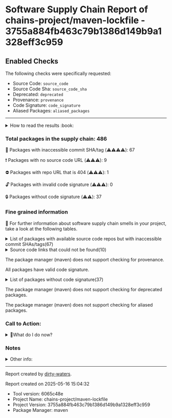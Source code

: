 
# Software Supply Chain Report of chains-project/maven-lockfile - 3755a884fb463c79b1386d149b9a1328eff3c959

## Enabled Checks
The following checks were specifically requested:

- Source Code: `source_code`
- Source Code Sha: `source_code_sha`
- Deprecated: `deprecated`
- Provenance: `provenance`
- Code Signature: `code_signature`
- Aliased Packages: `aliased_packages`

---


<details>
    <summary>How to read the results :book: </summary>
    
 Dirty-waters has analyzed your project dependencies and found different categories for each of them:

    
 - ⚠️⚠️⚠️⚠️ : critical severity 

    
 - ⚠️⚠️⚠️ : high severity 

    
 - ⚠️⚠️: medium severity 

    
 - ⚠️: low severity 

</details>
        

 ### Total packages in the supply chain: 486


:wrench: Packages with inaccessible commit SHA/tag (⚠️⚠️⚠️⚠️): 67

:heavy_exclamation_mark: Packages with no source code URL (⚠️⚠️⚠️): 9

:no_entry: Packages with repo URL that is 404 (⚠️⚠️⚠️): 1

:unlock: Packages with invalid code signature (⚠️⚠️⚠️): 0

:lock: Packages without code signature (⚠️⚠️): 37


### Fine grained information

:dolphin: For further information about software supply chain smells in your project, take a look at the following tables.

<details>
<summary>List of packages with available source code repos but with inaccessible commit SHAs/tags(67)</summary>
    


| package_name                                           | sha_exists   | tag_version        | is_sha   | sha   | tag_url   | message                                    |   status_code_for_sha | parent                                                            | command           |
|:-------------------------------------------------------|:-------------|:-------------------|:---------|:------|:----------|:-------------------------------------------|----------------------:|:------------------------------------------------------------------|:------------------|
| `com.diffplug.spotless:spotless-maven-plugin@2.44.3`   | False        | `2.44.3`           | False    |       |           | Tag 2.44.3 not found in the repo           |                   404 | `com.diffplug.spotless:spotless-maven-plugin@2.44.3`              | `resolve-plugins` |
| `com.diffplug.spotless:spotless-lib@3.1.0`             | False        | `3.1.0`            | False    |       |           | Tag 3.1.0 not found in the repo            |                   404 | `com.diffplug.spotless:spotless-maven-plugin@2.44.3`              | `resolve-plugins` |
| `com.diffplug.spotless:spotless-lib-extra@3.1.0`       | False        | `3.1.0`            | False    |       |           | Tag 3.1.0 not found in the repo            |                   404 | `com.diffplug.spotless:spotless-maven-plugin@2.44.3`              | `resolve-plugins` |
| `dev.equo.ide:solstice@1.8.1`                          | False        | `1.8.1`            | False    |       |           | Tag 1.8.1 not found in the repo            |                   404 | `com.diffplug.spotless:spotless-maven-plugin@2.44.3`              | `resolve-plugins` |
| `org.jetbrains:annotations@13.0`                       | False        | `13.0`             | False    |       |           | Tag 13.0 not found in the repo             |                   404 | `com.diffplug.spotless:spotless-maven-plugin@2.44.3`              | `resolve-plugins` |
| `org.eclipse.platform:org.eclipse.osgi@3.18.500`       | False        | `3.18.500`         | False    |       |           | Tag 3.18.500 not found in the repo         |                   404 | `com.diffplug.spotless:spotless-maven-plugin@2.44.3`              | `resolve-plugins` |
| `com.diffplug.durian:durian-core@1.2.0`                | False        | `1.2.0`            | False    |       |           | Tag 1.2.0 not found in the repo            |                   404 | `com.diffplug.spotless:spotless-maven-plugin@2.44.3`              | `resolve-plugins` |
| `com.diffplug.durian:durian-io@1.2.0`                  | False        | `1.2.0`            | False    |       |           | Tag 1.2.0 not found in the repo            |                   404 | `com.diffplug.spotless:spotless-maven-plugin@2.44.3`              | `resolve-plugins` |
| `com.diffplug.durian:durian-collect@1.2.0`             | False        | `1.2.0`            | False    |       |           | Tag 1.2.0 not found in the repo            |                   404 | `com.diffplug.spotless:spotless-maven-plugin@2.44.3`              | `resolve-plugins` |
| `commons-codec:commons-codec@1.17.0`                   | False        | `1.17.0`           | False    |       |           | Tag 1.17.0 not found in the repo           |                   404 | `org.apache.maven.plugins:maven-site-plugin@3.21.0`               | `resolve-plugins` |
| `commons-codec:commons-codec@1.17.1`                   | False        | `1.17.1`           | False    |       |           | Tag 1.17.1 not found in the repo           |                   404 | `org.cyclonedx:cyclonedx-maven-plugin@2.9.1`                      | `resolve-plugins` |
| `commons-io:commons-io@2.18.0`                         | False        | `2.18.0`           | False    |       |           | Tag 2.18.0 not found in the repo           |                   404 | `org.apache.maven.plugins:maven-artifact-plugin@3.6.0`            | `resolve-plugins` |
| `org.eclipse.sisu:org.eclipse.sisu.plexus@0.9.0.M3`    | False        | `0.9.0.M3`         | False    |       |           | Tag 0.9.0.M3 not found in the repo         |                   404 | `io.quarkus:quarkus-bootstrap-maven-resolver@3.17.7`              | `tree`            |
| `org.eclipse.sisu:org.eclipse.sisu.inject@0.9.0.M3`    | False        | `0.9.0.M3`         | False    |       |           | Tag 0.9.0.M3 not found in the repo         |                   404 | `io.quarkus:quarkus-junit5@3.17.7`                                | `tree`            |
| `org.apache.maven.doxia:doxia-decoration-model@1.11.1` | False        | `1.11.1`           | False    |       |           | Tag 1.11.1 not found in the repo           |                   404 | `org.apache.maven.plugins:maven-artifact-plugin@3.6.0`            | `resolve-plugins` |
| `org.apache.commons:commons-lang3@3.8.1`               | False        | `3.8.1`            | False    |       |           | Tag 3.8.1 not found in the repo            |                   404 | `org.apache.maven.plugins:maven-artifact-plugin@3.6.0`            | `resolve-plugins` |
| `org.apache.httpcomponents:httpclient@4.5.13`          | False        | `4.5.13`           | False    |       |           | Tag 4.5.13 not found in the repo           |                   404 | `org.apache.maven.plugins:maven-artifact-plugin@3.6.0`            | `resolve-plugins` |
| `org.apache.httpcomponents:httpcore@4.4.14`            | False        | `4.4.14`           | False    |       |           | Tag 4.4.14 not found in the repo           |                   404 | `org.apache.maven.plugins:maven-artifact-plugin@3.6.0`            | `resolve-plugins` |
| `org.apache.maven.doxia:doxia-site-renderer@1.11.1`    | False        | `1.11.1`           | False    |       |           | Tag 1.11.1 not found in the repo           |                   404 | `org.apache.maven.plugins:maven-artifact-plugin@3.6.0`            | `resolve-plugins` |
| `org.apache.maven.doxia:doxia-skin-model@1.11.1`       | False        | `1.11.1`           | False    |       |           | Tag 1.11.1 not found in the repo           |                   404 | `org.apache.maven.plugins:maven-artifact-plugin@3.6.0`            | `resolve-plugins` |
| `commons-io:commons-io@2.16.1`                         | False        | `2.16.1`           | False    |       |           | Tag 2.16.1 not found in the repo           |                   404 | `org.apache.maven.plugins:maven-enforcer-plugin@3.5.0`            | `resolve-plugins` |
| `org.apache.commons:commons-collections4@4.4`          | False        | `4.4`              | False    |       |           | Tag 4.4 not found in the repo              |                   404 | `io.quarkus.platform:quarkus-maven-plugin@3.17.7`                 | `resolve-plugins` |
| `org.apache.commons:commons-lang3@3.17.0`              | False        | `3.17.0`           | False    |       |           | Tag 3.17.0 not found in the repo           |                   404 | `org.kohsuke:github-api@1.322`                                    | `tree`            |
| `org.apache.commons:commons-compress@1.26.2`           | False        | `1.26.2`           | False    |       |           | Tag 1.26.2 not found in the repo           |                   404 | `org.apache.maven.plugins:maven-site-plugin@3.21.0`               | `resolve-plugins` |
| `org.apache.commons:commons-lang3@3.14.0`              | False        | `3.14.0`           | False    |       |           | Tag 3.14.0 not found in the repo           |                   404 | `org.apache.maven.plugins:maven-enforcer-plugin@3.5.0`            | `resolve-plugins` |
| `commons-io:commons-io@2.14.0`                         | False        | `2.14.0`           | False    |       |           | Tag 2.14.0 not found in the repo           |                   404 | `org.codehaus.gmavenplus:gmavenplus-plugin@4.1.1`                 | `resolve-plugins` |
| `org.apache.commons:commons-compress@1.26.1`           | False        | `1.26.1`           | False    |       |           | Tag 1.26.1 not found in the repo           |                   404 | `org.apache.maven.plugins:maven-jar-plugin@3.4.2`                 | `resolve-plugins` |
| `commons-codec:commons-codec@1.16.1`                   | False        | `1.16.1`           | False    |       |           | Tag 1.16.1 not found in the repo           |                   404 | `org.apache.maven.plugins:maven-jar-plugin@3.4.2`                 | `resolve-plugins` |
| `commons-io:commons-io@2.11.0`                         | False        | `2.11.0`           | False    |       |           | Tag 2.11.0 not found in the repo           |                   404 | `org.apache.maven.plugins:maven-compiler-plugin@3.13.0`           | `resolve-plugins` |
| `org.apache.commons:commons-text@1.12.0`               | False        | `1.12.0`           | False    |       |           | Tag 1.12.0 not found in the repo           |                   404 | `org.apache.maven.plugins:maven-site-plugin@3.21.0`               | `resolve-plugins` |
| `org.apache.maven.doxia:doxia-site-model@2.0.0`        | False        | `2.0.0`            | False    |       |           | Tag 2.0.0 not found in the repo            |                   404 | `org.apache.maven.plugins:maven-site-plugin@3.21.0`               | `resolve-plugins` |
| `org.apache.maven.doxia:doxia-site-renderer@2.0.0`     | False        | `2.0.0`            | False    |       |           | Tag 2.0.0 not found in the repo            |                   404 | `org.apache.maven.plugins:maven-site-plugin@3.21.0`               | `resolve-plugins` |
| `org.apache.maven.doxia:doxia-skin-model@2.0.0`        | False        | `2.0.0`            | False    |       |           | Tag 2.0.0 not found in the repo            |                   404 | `org.apache.maven.plugins:maven-site-plugin@3.21.0`               | `resolve-plugins` |
| `org.apache.maven.doxia:doxia-integration-tools@2.0.0` | False        | `2.0.0`            | False    |       |           | Tag 2.0.0 not found in the repo            |                   404 | `org.apache.maven.plugins:maven-site-plugin@3.21.0`               | `resolve-plugins` |
| `org.eclipse.jetty:jetty-server@9.4.56.v20240826`      | False        | `9.4.56.v20240826` | False    |       |           | Tag 9.4.56.v20240826 not found in the repo |                   404 | `org.apache.maven.plugins:maven-site-plugin@3.21.0`               | `resolve-plugins` |
| `org.eclipse.jetty:jetty-io@9.4.56.v20240826`          | False        | `9.4.56.v20240826` | False    |       |           | Tag 9.4.56.v20240826 not found in the repo |                   404 | `org.apache.maven.plugins:maven-site-plugin@3.21.0`               | `resolve-plugins` |
| `org.eclipse.jetty:jetty-http@9.4.56.v20240826`        | False        | `9.4.56.v20240826` | False    |       |           | Tag 9.4.56.v20240826 not found in the repo |                   404 | `org.apache.maven.plugins:maven-site-plugin@3.21.0`               | `resolve-plugins` |
| `org.eclipse.jetty:jetty-servlet@9.4.56.v20240826`     | False        | `9.4.56.v20240826` | False    |       |           | Tag 9.4.56.v20240826 not found in the repo |                   404 | `org.apache.maven.plugins:maven-site-plugin@3.21.0`               | `resolve-plugins` |
| `org.eclipse.jetty:jetty-security@9.4.56.v20240826`    | False        | `9.4.56.v20240826` | False    |       |           | Tag 9.4.56.v20240826 not found in the repo |                   404 | `org.apache.maven.plugins:maven-site-plugin@3.21.0`               | `resolve-plugins` |
| `org.eclipse.jetty:jetty-util-ajax@9.4.56.v20240826`   | False        | `9.4.56.v20240826` | False    |       |           | Tag 9.4.56.v20240826 not found in the repo |                   404 | `org.apache.maven.plugins:maven-site-plugin@3.21.0`               | `resolve-plugins` |
| `org.eclipse.jetty:jetty-webapp@9.4.56.v20240826`      | False        | `9.4.56.v20240826` | False    |       |           | Tag 9.4.56.v20240826 not found in the repo |                   404 | `org.apache.maven.plugins:maven-site-plugin@3.21.0`               | `resolve-plugins` |
| `org.eclipse.jetty:jetty-xml@9.4.56.v20240826`         | False        | `9.4.56.v20240826` | False    |       |           | Tag 9.4.56.v20240826 not found in the repo |                   404 | `org.apache.maven.plugins:maven-site-plugin@3.21.0`               | `resolve-plugins` |
| `org.eclipse.jetty:jetty-util@9.4.56.v20240826`        | False        | `9.4.56.v20240826` | False    |       |           | Tag 9.4.56.v20240826 not found in the repo |                   404 | `org.apache.maven.plugins:maven-site-plugin@3.21.0`               | `resolve-plugins` |
| `org.apache.commons:commons-lang3@3.12.0`              | False        | `3.12.0`           | False    |       |           | Tag 3.12.0 not found in the repo           |                   404 | `org.apache.maven.plugins:maven-resources-plugin@3.3.1`           | `resolve-plugins` |
| `commons-codec:commons-codec@1.17.2`                   | False        | `1.17.2`           | False    |       |           | Tag 1.17.2 not found in the repo           |                   404 | `io.smallrye.beanbag:smallrye-beanbag-maven@1.5.2`                | `tree`            |
| `org.apache.httpcomponents:httpclient@4.5.14`          | False        | `4.5.14`           | False    |       |           | Tag 4.5.14 not found in the repo           |                   404 | `io.smallrye.beanbag:smallrye-beanbag-maven@1.5.2`                | `tree`            |
| `org.apache.httpcomponents:httpcore@4.4.16`            | False        | `4.4.16`           | False    |       |           | Tag 4.4.16 not found in the repo           |                   404 | `io.smallrye.beanbag:smallrye-beanbag-maven@1.5.2`                | `tree`            |
| `com.google.guava:guava@33.3.1-jre`                    | False        | `33.3.1-jre`       | False    |       |           | Tag 33.3.1-jre not found in the repo       |                   404 | `org.apache.maven:maven-embedder@3.9.9`                           | `tree`            |
| `commons-cli:commons-cli@1.8.0`                        | False        | `1.8.0`            | False    |       |           | Tag 1.8.0 not found in the repo            |                   404 | `org.apache.maven:maven-embedder@3.9.9`                           | `tree`            |
| `org.aesh:aesh@2.8.2`                                  | False        | `2.8.2`            | False    |       |           | Tag 2.8.2 not found in the repo            |                   404 | `io.quarkus:quarkus-core-deployment@3.17.7`                       | `tree`            |
| `io.github.crac:org-crac@0.1.3`                        | False        | `0.1.3`            | False    |       |           | Tag 0.1.3 not found in the repo            |                   404 | `io.quarkus:quarkus-bootstrap-runner@3.17.7`                      | `tree`            |
| `org.junit.platform:junit-platform-launcher@1.10.5`    | False        | `1.10.5`           | False    |       |           | Tag 1.10.5 not found in the repo           |                   404 | `io.quarkus:quarkus-core-deployment@3.17.7`                       | `tree`            |
| `org.junit.platform:junit-platform-engine@1.10.5`      | False        | `1.10.5`           | False    |       |           | Tag 1.10.5 not found in the repo           |                   404 | `org.junit.jupiter:junit-jupiter-engine@5.10.5`                   | `tree`            |
| `org.junit.platform:junit-platform-commons@1.10.5`     | False        | `1.10.5`           | False    |       |           | Tag 1.10.5 not found in the repo           |                   404 | `org.junit.jupiter:junit-jupiter-api@5.10.5`                      | `tree`            |
| `commons-io:commons-io@2.17.0`                         | False        | `2.17.0`           | False    |       |           | Tag 2.17.0 not found in the repo           |                   404 | `io.quarkus:quarkus-test-common@3.17.7`                           | `tree`            |
| `org.apache.commons:commons-compress@1.27.1`           | False        | `1.27.1`           | False    |       |           | Tag 1.27.1 not found in the repo           |                   404 | `io.quarkus.platform:quarkus-maven-plugin@3.17.7`                 | `resolve-plugins` |
| `org.jdom:jdom2@2.0.6.1`                               | False        | `2.0.6.1`          | False    |       |           | Tag 2.0.6.1 not found in the repo          |                   404 | `io.quarkus.platform:quarkus-maven-plugin@3.17.7`                 | `resolve-plugins` |
| `jakarta.el:jakarta.el-api@5.0.1`                      | False        | `5.0.1`            | False    |       |           | Tag 5.0.1 not found in the repo            |                   404 | `jakarta.enterprise:jakarta.enterprise.cdi-api@4.1.0`             | `tree`            |
| `jakarta.interceptor:jakarta.interceptor-api@2.2.0`    | False        | `2.2.0`            | False    |       |           | Tag 2.2.0 not found in the repo            |                   404 | `jakarta.enterprise:jakarta.enterprise.cdi-api@4.1.0`             | `tree`            |
| `jakarta.json:jakarta.json-api@2.1.3`                  | False        | `2.1.3`            | False    |       |           | Tag 2.1.3 not found in the repo            |                   404 | `io.smallrye:smallrye-graphql-client-implementation-vertx@2.11.0` | `tree`            |
| `org.twdata.maven:mojo-executor@2.4.0`                 | False        | `2.4.0`            | False    |       |           | Tag 2.4.0 not found in the repo            |                   404 | `io.quarkus.platform:quarkus-maven-plugin@3.17.7`                 | `resolve-plugins` |
| `org.jboss.slf4j:slf4j-jboss-logmanager@2.0.0.Final`   | False        | `2.0.0.Final`      | False    |       |           | Tag 2.0.0.Final not found in the repo      |                   404 | `io.quarkus:quarkus-core@3.17.7`                                  | `tree`            |
| `io.vertx:vertx-web-client@4.5.11`                     | False        | `4.5.11`           | False    |       |           | Tag 4.5.11 not found in the repo           |                   404 | `io.smallrye:smallrye-graphql-client-implementation-vertx@2.11.0` | `tree`            |
| `io.vertx:vertx-uri-template@4.5.11`                   | False        | `4.5.11`           | False    |       |           | Tag 4.5.11 not found in the repo           |                   404 | `io.vertx:vertx-web-client@4.5.11`                                | `tree`            |
| `io.vertx:vertx-web-common@4.5.11`                     | False        | `4.5.11`           | False    |       |           | Tag 4.5.11 not found in the repo           |                   404 | `io.vertx:vertx-web-client@4.5.11`                                | `tree`            |
| `io.vertx:vertx-auth-common@4.5.11`                    | False        | `4.5.11`           | False    |       |           | Tag 4.5.11 not found in the repo           |                   404 | `io.vertx:vertx-web-client@4.5.11`                                | `tree`            |
| `org.jboss.marshalling:jboss-marshalling@2.2.1.Final`  | False        | `2.2.1.Final`      | False    |       |           | Tag 2.2.1.Final not found in the repo      |                   404 | `io.quarkus:quarkus-junit5@3.17.7`                                | `tree`            |
</details>

<details>
<summary>Source code links that could not be found(10)</summary>
    


|   index | package_name                                    | github_url                    | github_exists   | parent                                                 | command           |
|--------:|:------------------------------------------------|:------------------------------|:----------------|:-------------------------------------------------------|:------------------|
|       1 | `org.sonatype.plexus:plexus-sec-dispatcher@1.3` | No_repo_info_found            |                 | `org.apache.maven.plugins:maven-eclipse-plugin@2.10`   | `resolve-plugins` |
|       2 | `org.sonatype.plexus:plexus-cipher@1.4`         | No_repo_info_found            |                 | `org.apache.maven.plugins:maven-eclipse-plugin@2.10`   | `resolve-plugins` |
|       3 | `commons-beanutils:commons-beanutils@1.7.0`     | No_repo_info_found            |                 | `org.apache.maven.plugins:maven-artifact-plugin@3.6.0` | `resolve-plugins` |
|       4 | `dom4j:dom4j@1.1`                               | No_repo_info_found            |                 | `org.apache.maven.plugins:maven-artifact-plugin@3.6.0` | `resolve-plugins` |
|       5 | `oro:oro@2.0.8`                                 | No_repo_info_found            |                 | `org.apache.maven.plugins:maven-artifact-plugin@3.6.0` | `resolve-plugins` |
|       6 | `nekohtml:xercesMinimal@1.9.6.2`                | No_repo_info_found            |                 | `org.apache.maven.plugins:maven-eclipse-plugin@2.10`   | `resolve-plugins` |
|       7 | `commons-codec:commons-codec@1.2`               | No_repo_info_found            |                 | `org.apache.maven.plugins:maven-eclipse-plugin@2.10`   | `resolve-plugins` |
|       8 | `jline:jline@0.9.1`                             | No_repo_info_found            |                 | `org.apache.maven.plugins:maven-eclipse-plugin@2.10`   | `resolve-plugins` |
|       9 | `org.eclipse.core:resources@3.3.0-v20070604`    | No_repo_info_found            |                 | `org.apache.maven.plugins:maven-eclipse-plugin@2.10`   | `resolve-plugins` |
|      10 | `org.iq80.snappy:snappy@0.4`                    | https://github.com/dain/snapy | False           | `org.apache.maven.plugins:maven-jar-plugin@3.4.2`      | `resolve-plugins` |
</details>

The package manager (maven) does not support checking for provenance.

All packages have valid code signature.

<details>
<summary>List of packages without code signature(37)</summary>
    


| package_name                                                        | signature_present   | parent                                                 | command           |
|:--------------------------------------------------------------------|:--------------------|:-------------------------------------------------------|:------------------|
| `javax.inject:javax.inject@1`                                       | False               | `io.smallrye.beanbag:smallrye-beanbag-maven@1.5.2`     | `tree`            |
| `com.google.collections:google-collections@1.0`                     | False               | `org.apache.maven.plugins:maven-artifact-plugin@3.6.0` | `resolve-plugins` |
| `org.codehaus.plexus:plexus-i18n@1.0-beta-10`                       | False               | `org.apache.maven.plugins:maven-site-plugin@3.21.0`    | `resolve-plugins` |
| `commons-beanutils:commons-beanutils@1.7.0`                         | False               | `org.apache.maven.plugins:maven-artifact-plugin@3.6.0` | `resolve-plugins` |
| `commons-digester:commons-digester@1.8`                             | False               | `org.apache.maven.plugins:maven-artifact-plugin@3.6.0` | `resolve-plugins` |
| `commons-chain:commons-chain@1.1`                                   | False               | `org.apache.maven.plugins:maven-artifact-plugin@3.6.0` | `resolve-plugins` |
| `dom4j:dom4j@1.1`                                                   | False               | `org.apache.maven.plugins:maven-artifact-plugin@3.6.0` | `resolve-plugins` |
| `oro:oro@2.0.8`                                                     | False               | `org.apache.maven.plugins:maven-artifact-plugin@3.6.0` | `resolve-plugins` |
| `org.codehaus.plexus:plexus-interpolation@1.11`                     | False               | `org.apache.maven.plugins:maven-eclipse-plugin@2.10`   | `resolve-plugins` |
| `org.codehaus.plexus:plexus-container-default@1.0-alpha-9-stable-1` | False               | `org.apache.maven.plugins:maven-eclipse-plugin@2.10`   | `resolve-plugins` |
| `junit:junit@3.8.1`                                                 | False               | `org.apache.maven.plugins:maven-eclipse-plugin@2.10`   | `resolve-plugins` |
| `backport-util-concurrent:backport-util-concurrent@3.1`             | False               | `org.apache.maven.plugins:maven-eclipse-plugin@2.10`   | `resolve-plugins` |
| `nekohtml:xercesMinimal@1.9.6.2`                                    | False               | `org.apache.maven.plugins:maven-eclipse-plugin@2.10`   | `resolve-plugins` |
| `nekohtml:nekohtml@1.9.6.2`                                         | False               | `org.apache.maven.plugins:maven-eclipse-plugin@2.10`   | `resolve-plugins` |
| `commons-httpclient:commons-httpclient@3.0`                         | False               | `org.apache.maven.plugins:maven-eclipse-plugin@2.10`   | `resolve-plugins` |
| `commons-codec:commons-codec@1.2`                                   | False               | `org.apache.maven.plugins:maven-eclipse-plugin@2.10`   | `resolve-plugins` |
| `org.slf4j:slf4j-nop@1.5.3`                                         | False               | `org.apache.maven.plugins:maven-eclipse-plugin@2.10`   | `resolve-plugins` |
| `org.slf4j:slf4j-jdk14@1.5.6`                                       | False               | `org.apache.maven.plugins:maven-eclipse-plugin@2.10`   | `resolve-plugins` |
| `org.slf4j:slf4j-api@1.5.6`                                         | False               | `org.apache.maven.plugins:maven-eclipse-plugin@2.10`   | `resolve-plugins` |
| `org.slf4j:jcl-over-slf4j@1.5.6`                                    | False               | `org.apache.maven.plugins:maven-eclipse-plugin@2.10`   | `resolve-plugins` |
| `org.codehaus.plexus:plexus-interactivity-api@1.0-alpha-4`          | False               | `org.apache.maven.plugins:maven-eclipse-plugin@2.10`   | `resolve-plugins` |
| `com.jcraft:jsch@0.1.38`                                            | False               | `org.apache.maven.plugins:maven-eclipse-plugin@2.10`   | `resolve-plugins` |
| `classworlds:classworlds@1.1`                                       | False               | `org.apache.maven.plugins:maven-eclipse-plugin@2.10`   | `resolve-plugins` |
| `org.codehaus.plexus:plexus-interactivity-jline@1.0-alpha-5`        | False               | `org.apache.maven.plugins:maven-eclipse-plugin@2.10`   | `resolve-plugins` |
| `jline:jline@0.9.1`                                                 | False               | `org.apache.maven.plugins:maven-eclipse-plugin@2.10`   | `resolve-plugins` |
| `biz.aQute:bndlib@0.0.145`                                          | False               | `org.apache.maven.plugins:maven-eclipse-plugin@2.10`   | `resolve-plugins` |
| `org.eclipse.core:resources@3.3.0-v20070604`                        | False               | `org.apache.maven.plugins:maven-eclipse-plugin@2.10`   | `resolve-plugins` |
| `org.jboss.logging:commons-logging-jboss-logging@1.0.0.Final`       | False               | `io.quarkus:quarkus-test-common@3.17.7`                | `tree`            |
| `org.jboss.logmanager:jboss-logmanager@3.1.1.Final`                 | False               | `io.quarkus:quarkus-core@3.17.7`                       | `tree`            |
| `org.jboss.logging:jboss-logging@3.6.1.Final`                       | False               | `io.quarkus.arc:arc@3.17.7`                            | `tree`            |
| `aopalliance:aopalliance@1.0`                                       | False               | `com.google.inject:guice@5.1.0`                        | `tree`            |
| `org.aesh:readline@2.6`                                             | False               | `io.quarkus:quarkus-core-deployment@3.17.7`            | `tree`            |
| `org.aesh:aesh@2.8.2`                                               | False               | `io.quarkus:quarkus-core-deployment@3.17.7`            | `tree`            |
| `org.wildfly.common:wildfly-common@1.7.0.Final`                     | False               | `io.quarkus:quarkus-core@3.17.7`                       | `tree`            |
| `org.jboss.logging:jboss-logging-annotations@3.0.2.Final`           | False               | `io.quarkus:quarkus-core@3.17.7`                       | `tree`            |
| `org.jboss.threads:jboss-threads@3.8.0.Final`                       | False               | `io.quarkus:quarkus-core@3.17.7`                       | `tree`            |
| `org.jboss.slf4j:slf4j-jboss-logmanager@2.0.0.Final`                | False               | `io.quarkus:quarkus-core@3.17.7`                       | `tree`            |
</details>

The package manager (maven) does not support checking for deprecated packages.

The package manager (maven) does not support checking for aliased packages.

### Call to Action:

<details>
<summary>👻What do I do now? </summary>


For packages **without source code & accessible SHA/release tags**:

- **Why?** Missing or inaccessible source code makes it impossible to audit the package for security vulnerabilities or malicious code.

1. Pull Request to the maintainer of dependency, requesting correct repository metadata and proper versioning/tagging. 


For **deprecated** packages:

- **Why?** Deprecated packages may contain known security issues and are no longer maintained, putting your project at risk.

1. Confirm the maintainer's deprecation intention 
2. Check for not deprecated versions

For packages **without code signature**:

- **Why?** Code signatures help verify the authenticity and integrity of the package, ensuring it hasn't been tampered with.

1. Open an issue in the dependency's repository to request the inclusion of code signature in the CI/CD pipeline. 


For packages **with invalid code signature**:

- **Why?** Invalid signatures could indicate tampering or compromised build processes.

1. It's recommended to verify the code signature and contact the maintainer to fix the issue.

For packages **without provenance**:

- **Why?** Without provenance, there's no way to verify that the package was built from the claimed source code, making supply chain attacks possible.

1. Open an issue in the dependency's repository to request the inclusion of provenance and build attestation in the CI/CD pipeline.

For packages that are **aliased**:

- **Why?** Aliased packages may hide malicious dependencies under seemingly legitimate names.

1. Check the aliased package and its repository to verify the alias is not malicious.
</details>

### Notes

<details>
    <summary>Other info:</summary>
    
- Source code repo is not hosted on GitHub:  86

    This could be due, for example, to the package being hosted on a different platform.

    This does not mean that the source code URL is invalid.

    However, for non-GitHub repositories, not all checks can currently be performed.

|   index | package_name                                                        | github_url                                                                                                            | parent                                                            | command           |
|--------:|:--------------------------------------------------------------------|:----------------------------------------------------------------------------------------------------------------------|:------------------------------------------------------------------|:------------------|
|       1 | `org.tukaani:xz@1.9`                                                | https://git.tukaani.org/?p=xz-java.git                                                                                | `org.apache.maven.plugins:maven-site-plugin@3.21.0`               | `resolve-plugins` |
|       2 | `javax.inject:javax.inject@1`                                       | http://code.google.com/p/atinject/source/checkout                                                                     | `io.smallrye.beanbag:smallrye-beanbag-maven@1.5.2`                | `tree`            |
|       3 | `org.eclipse.jgit:org.eclipse.jgit@6.10.0.202406032230-r`           | https://git.eclipse.org/r/plugins/gitiles/jgit/jgit/org.eclipse.jgit                                                  | `com.diffplug.spotless:spotless-maven-plugin@2.44.3`              | `resolve-plugins` |
|       4 | `org.sonatype.plexus:plexus-build-api@0.0.7`                        | http://svn.sonatype.org/spice/tags/plexus-build-api-0.0.7                                                             | `org.apache.maven.plugins:maven-resources-plugin@3.3.1`           | `resolve-plugins` |
|       5 | `org.apache.xbean:xbean-reflect@3.7`                                | http://svn.apache.org/viewvc/geronimo/xbean/tags/xbean-3.7/xbean-reflect                                              | `org.apache.maven.plugins:maven-artifact-plugin@3.6.0`            | `resolve-plugins` |
|       6 | `com.google.collections:google-collections@1.0`                     | http://code.google.com/p/google-collections/source/browse/                                                            | `org.apache.maven.plugins:maven-artifact-plugin@3.6.0`            | `resolve-plugins` |
|       7 | `org.eclipse.aether:aether-spi@0.9.0.M2`                            | http://git.eclipse.org/c/aether/aether-core.git/tree/aether-spi/                                                      | `org.apache.maven.plugins:maven-artifact-plugin@3.6.0`            | `resolve-plugins` |
|       8 | `org.eclipse.aether:aether-impl@0.9.0.M2`                           | http://git.eclipse.org/c/aether/aether-core.git/tree/aether-impl/                                                     | `org.apache.maven.plugins:maven-artifact-plugin@3.6.0`            | `resolve-plugins` |
|       9 | `org.eclipse.aether:aether-api@0.9.0.M2`                            | http://git.eclipse.org/c/aether/aether-core.git/tree/aether-api/                                                      | `org.apache.maven.plugins:maven-artifact-plugin@3.6.0`            | `resolve-plugins` |
|      10 | `org.eclipse.aether:aether-util@0.9.0.M2`                           | http://git.eclipse.org/c/aether/aether-core.git/tree/aether-util/                                                     | `org.apache.maven.plugins:maven-artifact-plugin@3.6.0`            | `resolve-plugins` |
|      11 | `org.codehaus.plexus:plexus-component-annotations@1.5.5`            | http://fisheye.codehaus.org/browse/plexus/plexus-containers/tags/plexus-containers-1.5.5/plexus-component-annotations | `org.apache.maven.plugins:maven-artifact-plugin@3.6.0`            | `resolve-plugins` |
|      12 | `commons-logging:commons-logging@1.2`                               | http://svn.apache.org/repos/asf/commons/proper/logging/trunk                                                          | `org.apache.maven.plugins:maven-site-plugin@3.21.0`               | `resolve-plugins` |
|      13 | `org.codehaus.plexus:plexus-i18n@1.0-beta-10`                       | http://fisheye.codehaus.org/browse/plexus/plexus-components/tags/plexus-i18n-1.0-beta-10                              | `org.apache.maven.plugins:maven-site-plugin@3.21.0`               | `resolve-plugins` |
|      14 | `org.apache.velocity:velocity@1.7`                                  | http://svn.apache.org/viewvc/velocity/engine/trunk                                                                    | `org.apache.maven.plugins:maven-artifact-plugin@3.6.0`            | `resolve-plugins` |
|      15 | `commons-lang:commons-lang@2.4`                                     | http://svn.apache.org/viewvc/commons/proper/lang/trunk                                                                | `org.apache.maven.plugins:maven-artifact-plugin@3.6.0`            | `resolve-plugins` |
|      16 | `org.apache.velocity:velocity-tools@2.0`                            | http://svn.apache.org/repos/asf/velocity/tools/trunk                                                                  | `org.apache.maven.plugins:maven-artifact-plugin@3.6.0`            | `resolve-plugins` |
|      17 | `commons-digester:commons-digester@1.8`                             | http://svn.apache.org/repos/asf/jakarta/commons/proper/digester/trunk                                                 | `org.apache.maven.plugins:maven-artifact-plugin@3.6.0`            | `resolve-plugins` |
|      18 | `commons-chain:commons-chain@1.1`                                   | http://svn.apache.org/viewcvs.cgi                                                                                     | `org.apache.maven.plugins:maven-artifact-plugin@3.6.0`            | `resolve-plugins` |
|      19 | `commons-collections:commons-collections@3.2.2`                     | http://svn.apache.org/viewvc/commons/proper/collections/trunk                                                         | `org.apache.maven.plugins:maven-site-plugin@3.21.0`               | `resolve-plugins` |
|      20 | `org.yaml:snakeyaml@2.2`                                            | https://bitbucket.org/snakeyaml/snakeyaml/src                                                                         | `org.cyclonedx:cyclonedx-maven-plugin@2.9.1`                      | `resolve-plugins` |
|      21 | `org.ow2.asm:asm@9.7`                                               | https://gitlab.ow2.org/asm/asm/                                                                                       | `org.apache.maven.plugins:maven-failsafe-plugin@3.5.2`            | `resolve-plugins` |
|      22 | `org.apache.ant:ant@1.10.15`                                        | https://gitbox.apache.org/repos/asf/ant.git/ant                                                                       | `org.codehaus.gmavenplus:gmavenplus-plugin@4.1.1`                 | `resolve-plugins` |
|      23 | `org.apache.ant:ant-launcher@1.10.15`                               | https://gitbox.apache.org/repos/asf/ant.git/ant-launcher                                                              | `org.codehaus.gmavenplus:gmavenplus-plugin@4.1.1`                 | `resolve-plugins` |
|      24 | `org.apache.ivy:ivy@2.5.2`                                          | https://svn.apache.org/repos/asf/ant/ivy/core/trunk                                                                   | `org.codehaus.gmavenplus:gmavenplus-plugin@4.1.1`                 | `resolve-plugins` |
|      25 | `commons-beanutils:commons-beanutils@1.9.4`                         | http://svn.apache.org/viewvc/commons/proper/beanutils/tags/BEANUTILS_1_9_3_RC3                                        | `org.apache.maven.plugins:maven-site-plugin@3.21.0`               | `resolve-plugins` |
|      26 | `org.apache.commons:commons-digester3@3.2`                          | http://svn.apache.org/viewvc/commons/proper/digester/tags/DIGESTER3_3_2_RC2                                           | `org.apache.maven.plugins:maven-site-plugin@3.21.0`               | `resolve-plugins` |
|      27 | `javax.servlet:javax.servlet-api@3.1.0`                             | http://java.net/projects/glassfish/sources/svn/show/tags/javax.servlet-api-3.1.0                                      | `org.apache.maven.plugins:maven-site-plugin@3.21.0`               | `resolve-plugins` |
|      28 | `org.apache.maven.plugins:maven-eclipse-plugin@2.10`                | http://svn.apache.org/viewvc/maven/plugins/tags/maven-eclipse-plugin-2.10                                             | `org.apache.maven.plugins:maven-eclipse-plugin@2.10`              | `resolve-plugins` |
|      29 | `org.apache.maven:maven-project@2.2.1`                              | http://svn.apache.org/viewvc/maven/maven-2/tags/maven-2.2.1/maven-project                                             | `org.apache.maven.plugins:maven-eclipse-plugin@2.10`              | `resolve-plugins` |
|      30 | `org.apache.maven:maven-profile@2.2.1`                              | http://svn.apache.org/viewvc/maven/maven-2/tags/maven-2.2.1/maven-profile                                             | `org.apache.maven.plugins:maven-eclipse-plugin@2.10`              | `resolve-plugins` |
|      31 | `org.apache.maven:maven-plugin-registry@2.2.1`                      | http://svn.apache.org/viewvc/maven/maven-2/tags/maven-2.2.1/maven-plugin-registry                                     | `org.apache.maven.plugins:maven-eclipse-plugin@2.10`              | `resolve-plugins` |
|      32 | `org.codehaus.plexus:plexus-interpolation@1.11`                     | http://fisheye.codehaus.org/browse/plexus/plexus-components/tags/plexus-interpolation-1.11                            | `org.apache.maven.plugins:maven-eclipse-plugin@2.10`              | `resolve-plugins` |
|      33 | `org.codehaus.plexus:plexus-container-default@1.0-alpha-9-stable-1` | scm:svn:svn://svn.codehaus.org/plexus/scm/trunk/plexus-containers/plexus-container-default/                           | `org.apache.maven.plugins:maven-eclipse-plugin@2.10`              | `resolve-plugins` |
|      34 | `junit:junit@3.8.1`                                                 | http://junit.cvs.sourceforge.net/junit/                                                                               | `org.apache.maven.plugins:maven-eclipse-plugin@2.10`              | `resolve-plugins` |
|      35 | `org.apache.maven:maven-plugin-api@2.2.1`                           | http://svn.apache.org/viewvc/maven/maven-2/tags/maven-2.2.1/maven-plugin-api                                          | `org.apache.maven.plugins:maven-eclipse-plugin@2.10`              | `resolve-plugins` |
|      36 | `org.apache.maven:maven-model@2.2.1`                                | http://svn.apache.org/viewvc/maven/maven-2/tags/maven-2.2.1/maven-model                                               | `org.apache.maven.plugins:maven-eclipse-plugin@2.10`              | `resolve-plugins` |
|      37 | `org.apache.maven:maven-artifact-manager@2.2.1`                     | http://svn.apache.org/viewvc/maven/maven-2/tags/maven-2.2.1/maven-artifact-manager                                    | `org.apache.maven.plugins:maven-eclipse-plugin@2.10`              | `resolve-plugins` |
|      38 | `org.apache.maven:maven-repository-metadata@2.2.1`                  | http://svn.apache.org/viewvc/maven/maven-2/tags/maven-2.2.1/maven-repository-metadata                                 | `org.apache.maven.plugins:maven-eclipse-plugin@2.10`              | `resolve-plugins` |
|      39 | `backport-util-concurrent:backport-util-concurrent@3.1`             | svn://dcl.mathcs.emory.edu/software/harness2/trunk/util/backport-util-concurrent/                                     | `org.apache.maven.plugins:maven-eclipse-plugin@2.10`              | `resolve-plugins` |
|      40 | `org.apache.maven:maven-artifact@2.2.1`                             | http://svn.apache.org/viewvc/maven/maven-2/tags/maven-2.2.1/maven-artifact                                            | `org.apache.maven.plugins:maven-eclipse-plugin@2.10`              | `resolve-plugins` |
|      41 | `org.apache.maven:maven-core@2.2.1`                                 | http://svn.apache.org/viewvc/maven/maven-2/tags/maven-2.2.1/maven-core                                                | `org.apache.maven.plugins:maven-eclipse-plugin@2.10`              | `resolve-plugins` |
|      42 | `org.apache.maven.wagon:wagon-file@1.0-beta-6`                      | http://svn.apache.org/viewvc/maven/wagon/tags/wagon-1.0-beta-6/wagon-providers/wagon-file                             | `org.apache.maven.plugins:maven-eclipse-plugin@2.10`              | `resolve-plugins` |
|      43 | `org.apache.maven:maven-plugin-parameter-documenter@2.2.1`          | http://svn.apache.org/viewvc/maven/maven-2/tags/maven-2.2.1/maven-plugin-parameter-documenter                         | `org.apache.maven.plugins:maven-eclipse-plugin@2.10`              | `resolve-plugins` |
|      44 | `org.apache.maven.wagon:wagon-http-lightweight@1.0-beta-6`          | http://svn.apache.org/viewvc/maven/wagon/tags/wagon-1.0-beta-6/wagon-providers/wagon-http-lightweight                 | `org.apache.maven.plugins:maven-eclipse-plugin@2.10`              | `resolve-plugins` |
|      45 | `org.apache.maven.wagon:wagon-http-shared@1.0-beta-6`               | http://svn.apache.org/viewvc/maven/wagon/tags/wagon-1.0-beta-6/wagon-providers/wagon-http-shared                      | `org.apache.maven.plugins:maven-eclipse-plugin@2.10`              | `resolve-plugins` |
|      46 | `nekohtml:nekohtml@1.9.6.2`                                         | http://nekohtml.svn.sourceforge.net/viewvc/nekohtml/                                                                  | `org.apache.maven.plugins:maven-eclipse-plugin@2.10`              | `resolve-plugins` |
|      47 | `org.apache.maven.wagon:wagon-http@1.0-beta-6`                      | http://svn.apache.org/viewvc/maven/wagon/tags/wagon-1.0-beta-6/wagon-providers/wagon-http                             | `org.apache.maven.plugins:maven-eclipse-plugin@2.10`              | `resolve-plugins` |
|      48 | `org.apache.maven.wagon:wagon-webdav-jackrabbit@1.0-beta-6`         | http://svn.apache.org/viewvc/maven/wagon/tags/wagon-1.0-beta-6/wagon-providers/wagon-webdav-jackrabbit                | `org.apache.maven.plugins:maven-eclipse-plugin@2.10`              | `resolve-plugins` |
|      49 | `org.apache.jackrabbit:jackrabbit-webdav@1.5.0`                     | http://svn.apache.org/viewvc/jackrabbit/trunk/jackrabbit-webdav                                                       | `org.apache.maven.plugins:maven-eclipse-plugin@2.10`              | `resolve-plugins` |
|      50 | `org.apache.jackrabbit:jackrabbit-jcr-commons@1.5.0`                | http://svn.apache.org/viewvc/jackrabbit/trunk/jackrabbit-jcr-commons                                                  | `org.apache.maven.plugins:maven-eclipse-plugin@2.10`              | `resolve-plugins` |
|      51 | `commons-httpclient:commons-httpclient@3.0`                         | http://svn.apache.org/repos/asf/jakarta/commons/proper/${pom.artifactId.substring(8)}/trunk                           | `org.apache.maven.plugins:maven-eclipse-plugin@2.10`              | `resolve-plugins` |
|      52 | `org.slf4j:slf4j-nop@1.5.3`                                         | http://svn.slf4j.org/viewvc/slf4j/trunk/slf4j-nop/                                                                    | `org.apache.maven.plugins:maven-eclipse-plugin@2.10`              | `resolve-plugins` |
|      53 | `org.slf4j:slf4j-jdk14@1.5.6`                                       | http://svn.slf4j.org/viewvc/slf4j/trunk/slf4j-jdk14/                                                                  | `org.apache.maven.plugins:maven-eclipse-plugin@2.10`              | `resolve-plugins` |
|      54 | `org.slf4j:slf4j-api@1.5.6`                                         | http://svn.slf4j.org/viewvc/slf4j/trunk/slf4j-api/                                                                    | `org.apache.maven.plugins:maven-eclipse-plugin@2.10`              | `resolve-plugins` |
|      55 | `org.slf4j:jcl-over-slf4j@1.5.6`                                    | http://svn.slf4j.org/viewvc/slf4j/trunk/jcl-over-slf4j/                                                               | `org.apache.maven.plugins:maven-eclipse-plugin@2.10`              | `resolve-plugins` |
|      56 | `org.apache.maven.reporting:maven-reporting-api@2.2.1`              | http://svn.apache.org/viewvc/maven/maven-2/tags/maven-2.2.1/maven-reporting/maven-reporting-api                       | `org.apache.maven.plugins:maven-eclipse-plugin@2.10`              | `resolve-plugins` |
|      57 | `org.apache.maven.doxia:doxia-sink-api@1.1`                         | http://svn.apache.org/viewcvs.cgi/maven/doxia/doxia/tags/doxia-1.1/doxia-sink-api                                     | `org.apache.maven.plugins:maven-eclipse-plugin@2.10`              | `resolve-plugins` |
|      58 | `org.apache.maven.doxia:doxia-logging-api@1.1`                      | http://svn.apache.org/viewcvs.cgi/maven/doxia/doxia/tags/doxia-1.1/doxia-logging-api                                  | `org.apache.maven.plugins:maven-eclipse-plugin@2.10`              | `resolve-plugins` |
|      59 | `org.apache.maven:maven-error-diagnostics@2.2.1`                    | http://svn.apache.org/viewvc/maven/maven-2/tags/maven-2.2.1/maven-error-diagnostics                                   | `org.apache.maven.plugins:maven-eclipse-plugin@2.10`              | `resolve-plugins` |
|      60 | `commons-cli:commons-cli@1.2`                                       | http://svn.apache.org/viewvc/commons/proper/cli/branches/cli-1.x/                                                     | `org.apache.maven.plugins:maven-eclipse-plugin@2.10`              | `resolve-plugins` |
|      61 | `org.apache.maven.wagon:wagon-ssh-external@1.0-beta-6`              | http://svn.apache.org/viewvc/maven/wagon/tags/wagon-1.0-beta-6/wagon-providers/wagon-ssh-external                     | `org.apache.maven.plugins:maven-eclipse-plugin@2.10`              | `resolve-plugins` |
|      62 | `org.apache.maven.wagon:wagon-ssh-common@1.0-beta-6`                | http://svn.apache.org/viewvc/maven/wagon/tags/wagon-1.0-beta-6/wagon-providers/wagon-ssh-common                       | `org.apache.maven.plugins:maven-eclipse-plugin@2.10`              | `resolve-plugins` |
|      63 | `org.apache.maven:maven-plugin-descriptor@2.2.1`                    | http://svn.apache.org/viewvc/maven/maven-2/tags/maven-2.2.1/maven-plugin-descriptor                                   | `org.apache.maven.plugins:maven-eclipse-plugin@2.10`              | `resolve-plugins` |
|      64 | `org.codehaus.plexus:plexus-interactivity-api@1.0-alpha-4`          | scm:svn:svn://svn.codehaus.org/plexus/scm/trunk/plexus-components/plexus-interactivity/plexus-interactivity-api       | `org.apache.maven.plugins:maven-eclipse-plugin@2.10`              | `resolve-plugins` |
|      65 | `org.apache.maven:maven-monitor@2.2.1`                              | http://svn.apache.org/viewvc/maven/maven-2/tags/maven-2.2.1/maven-monitor                                             | `org.apache.maven.plugins:maven-eclipse-plugin@2.10`              | `resolve-plugins` |
|      66 | `org.apache.maven.wagon:wagon-ssh@1.0-beta-6`                       | http://svn.apache.org/viewvc/maven/wagon/tags/wagon-1.0-beta-6/wagon-providers/wagon-ssh                              | `org.apache.maven.plugins:maven-eclipse-plugin@2.10`              | `resolve-plugins` |
|      67 | `com.jcraft:jsch@0.1.38`                                            | http://www.jcraft.com/jsch/                                                                                           | `org.apache.maven.plugins:maven-eclipse-plugin@2.10`              | `resolve-plugins` |
|      68 | `classworlds:classworlds@1.1`                                       | http://cvs.classworlds.codehaus.org/                                                                                  | `org.apache.maven.plugins:maven-eclipse-plugin@2.10`              | `resolve-plugins` |
|      69 | `org.apache.maven:maven-settings@2.2.1`                             | http://svn.apache.org/viewvc/maven/maven-2/tags/maven-2.2.1/maven-settings                                            | `org.apache.maven.plugins:maven-eclipse-plugin@2.10`              | `resolve-plugins` |
|      70 | `org.apache.maven.wagon:wagon-provider-api@2.1`                     | http://svn.apache.org/viewvc/maven/wagon/tags/wagon-2.1/wagon-provider-api                                            | `org.apache.maven.plugins:maven-eclipse-plugin@2.10`              | `resolve-plugins` |
|      71 | `commons-io:commons-io@2.2`                                         | http://svn.apache.org/viewvc/commons/proper/io/trunk                                                                  | `org.apache.maven.plugins:maven-eclipse-plugin@2.10`              | `resolve-plugins` |
|      72 | `org.apache.commons:commons-compress@1.8.1`                         | http://svn.apache.org/repos/asf/commons/proper/compress/tags/COMPRESS-1.8.1                                           | `org.apache.maven.plugins:maven-eclipse-plugin@2.10`              | `resolve-plugins` |
|      73 | `org.codehaus.plexus:plexus-interactivity-jline@1.0-alpha-5`        | scm:svn:svn://svn.codehaus.org/plexus/scm/trunk/plexus-components/plexus-interactivity/plexus-interactivity-jline/    | `org.apache.maven.plugins:maven-eclipse-plugin@2.10`              | `resolve-plugins` |
|      74 | `org.apache.maven:maven-archiver@2.5`                               | http://svn.apache.org/viewvc/maven/shared/tags/maven-archiver-2.5                                                     | `org.apache.maven.plugins:maven-eclipse-plugin@2.10`              | `resolve-plugins` |
|      75 | `org.codehaus.plexus:plexus-resources@1.0-alpha-7`                  | http://fisheye.codehaus.org/browse/plexus/plexus-components/tags/plexus-resources-1.0-alpha-7                         | `org.apache.maven.plugins:maven-eclipse-plugin@2.10`              | `resolve-plugins` |
|      76 | `biz.aQute:bndlib@0.0.145`                                          | http://www.aQute.biz/Code/Bnd                                                                                         | `org.apache.maven.plugins:maven-eclipse-plugin@2.10`              | `resolve-plugins` |
|      77 | `org.apache.maven.shared:maven-osgi@0.2.0`                          | http://svn.apache.org/viewcvs.cgi/maven/shared/tags/maven-osgi-0.2.0                                                  | `org.apache.maven.plugins:maven-eclipse-plugin@2.10`              | `resolve-plugins` |
|      78 | `aopalliance:aopalliance@1.0`                                       | http://aopalliance.sourceforge.net                                                                                    | `com.google.inject:guice@5.1.0`                                   | `tree`            |
|      79 | `org.ow2.asm:asm-util@9.7.1`                                        | https://gitlab.ow2.org/asm/asm/                                                                                       | `io.quarkus.gizmo:gizmo@1.8.0`                                    | `tree`            |
|      80 | `org.ow2.asm:asm-analysis@9.7.1`                                    | https://gitlab.ow2.org/asm/asm/                                                                                       | `org.ow2.asm:asm-util@9.7.1`                                      | `tree`            |
|      81 | `org.ow2.asm:asm@9.7.1`                                             | https://gitlab.ow2.org/asm/asm/                                                                                       | `io.quarkus:quarkus-core-deployment@3.17.7`                       | `tree`            |
|      82 | `org.ow2.asm:asm-commons@9.7.1`                                     | https://gitlab.ow2.org/asm/asm/                                                                                       | `io.quarkus:quarkus-core-deployment@3.17.7`                       | `tree`            |
|      83 | `org.ow2.asm:asm-tree@9.7.1`                                        | https://gitlab.ow2.org/asm/asm/                                                                                       | `org.ow2.asm:asm-commons@9.7.1`                                   | `tree`            |
|      84 | `org.yaml:snakeyaml@2.3`                                            | https://bitbucket.org/snakeyaml/snakeyaml/src                                                                         | `com.fasterxml.jackson.dataformat:jackson-dataformat-yaml@2.18.2` | `tree`            |
|      85 | `org.apache.maven.shared:maven-shared-incremental@1.1`              | http://svn.apache.org/viewvc/maven/shared/tags/maven-shared-incremental-1.1                                           | `org.apache.maven.plugins:maven-compiler-plugin@3.13.0`           | `resolve-plugins` |
|      86 | `org.ow2.asm:asm@9.6`                                               | https://gitlab.ow2.org/asm/asm/                                                                                       | `org.apache.maven.plugins:maven-compiler-plugin@3.13.0`           | `resolve-plugins` |
</details>


---

Report created by [dirty-waters](https://github.com/chains-project/dirty-waters/).

Report created on 2025-05-16 15:04:32
- Tool version: 6065c48e
- Project Name: chains-project/maven-lockfile
- Project Version: 3755a884fb463c79b1386d149b9a1328eff3c959
- Package Manager: maven
